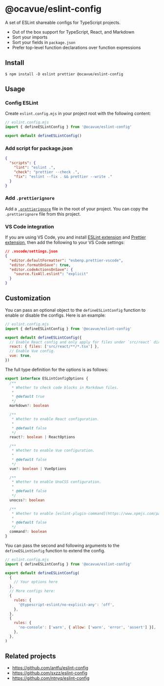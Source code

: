 # @ocavue/eslint-config

A set of ESLint shareable configs for TypeScript projects.

- Out of the box support for TypeScript, React, and Markdown
- Sort your imports
- Sort your fields in `package.json`
- Prefer top-level function declarations over function expressions

## Install

```
$ npm install -D eslint prettier @ocavue/eslint-config
```

## Usage

### Config ESLint

Create `eslint.config.mjs` in your project root with the following content:

```js
// eslint.config.mjs
import { defineESLintConfig } from '@ocavue/eslint-config'

export default defineESLintConfig()
```

### Add script for package.json

```json
{
  "scripts": {
    "lint": "eslint .",
    "check": "prettier --check .",
    "fix": "eslint --fix . && prettier --write ."
  }
}
```

### Add `.prettierignore`

Add a [`.prettierignore`](https://prettier.io/docs/en/ignore.html#ignoring-files-prettierignore) file in the root of your project. You can copy the `.prettierignore` file from this project.

### VS Code integration

If you are using VS Code, you and install [ESLint extension](https://marketplace.visualstudio.com/items?itemName=dbaeumer.vscode-eslint) and [Prettier extension](https://marketplace.visualstudio.com/items?itemName=esbenp.prettier-vscode), then add the following to your VS Code settings:

```json
// .vscode/settings.json
{
  "editor.defaultFormatter": "esbenp.prettier-vscode",
  "editor.formatOnSave": true,
  "editor.codeActionsOnSave": {
    "source.fixAll.eslint": "explicit"
  }
}
```

## Customization

You can pass an optional object to the `defineESLintConfig` function to enable or disable the configs. Here is an example:

```js
// eslint.config.mjs
import { defineESLintConfig } from '@ocavue/eslint-config'

export default defineESLintConfig({
  // Enable React config and only apply for files under `src/react` directory.
  react: { files: ['src/react/**/*.tsx'] },
  // Enable Vue config.
  vue: true,
})
```

The full type definition for the options is as follows:

```ts
export interface ESLintConfigOptions {
  /**
   * Whether to check code blocks in Markdown files.
   *
   * @default true
   */
  markdown?: boolean

  /**
   * Whether to enable React configuration.
   *
   * @default false
   */
  react?: boolean | ReactOptions

  /**
   * Whether to enable Vue configuration.
   *
   * @default false
   */
  vue?: boolean | VueOptions

  /**
   * Whether to enable UnoCSS configuration.
   *
   * @default false
   */
  unocss?: boolean

  /**
   * Whether to enable [eslint-plugin-command](https://www.npmjs.com/package/eslint-plugin-command) configuration.
   *
   * @default false
   */
  command?: boolean
}
```

You can pass the second and following arguments to the `defineESLintConfig` function to extend the config.

```js
// eslint.config.mjs
import { defineESLintConfig } from '@ocavue/eslint-config'

export default defineESLintConfig(
  {
    // Your options here
  },
  // More configs here:
  {
    rules: {
      '@typescript-eslint/no-explicit-any': 'off',
    },
  },
  {
    rules: {
      'no-console': ['warn', { allow: ['warn', 'error', 'assert'] }],
    },
  },
)
```

## Related projects

- https://github.com/antfu/eslint-config
- https://github.com/sxzz/eslint-config
- https://github.com/ntnyq/eslint-config
